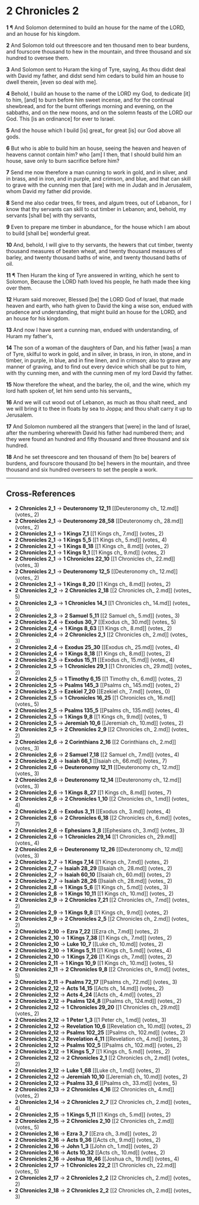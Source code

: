 # 2 Chronicles 2

**1** ¶ And Solomon determined to build an house for the name of the LORD, and an house for his kingdom.

**2** And Solomon told out threescore and ten thousand men to bear burdens, and fourscore thousand to hew in the mountain, and three thousand and six hundred to oversee them.

**3** And Solomon sent to Huram the king of Tyre, saying, As thou didst deal with David my father, and didst send him cedars to build him an house to dwell therein, [even so deal with me].

**4** Behold, I build an house to the name of the LORD my God, to dedicate [it] to him, [and] to burn before him sweet incense, and for the continual shewbread, and for the burnt offerings morning and evening, on the sabbaths, and on the new moons, and on the solemn feasts of the LORD our God. This [is an ordinance] for ever to Israel.

**5** And the house which I build [is] great_ for great [is] our God above all gods.

**6** But who is able to build him an house, seeing the heaven and heaven of heavens cannot contain him? who [am] I then, that I should build him an house, save only to burn sacrifice before him?

**7** Send me now therefore a man cunning to work in gold, and in silver, and in brass, and in iron, and in purple, and crimson, and blue, and that can skill to grave with the cunning men that [are] with me in Judah and in Jerusalem, whom David my father did provide.

**8** Send me also cedar trees, fir trees, and algum trees, out of Lebanon_ for I know that thy servants can skill to cut timber in Lebanon; and, behold, my servants [shall be] with thy servants,

**9** Even to prepare me timber in abundance_ for the house which I am about to build [shall be] wonderful great.

**10** And, behold, I will give to thy servants, the hewers that cut timber, twenty thousand measures of beaten wheat, and twenty thousand measures of barley, and twenty thousand baths of wine, and twenty thousand baths of oil.

**11** ¶ Then Huram the king of Tyre answered in writing, which he sent to Solomon, Because the LORD hath loved his people, he hath made thee king over them.

**12** Huram said moreover, Blessed [be] the LORD God of Israel, that made heaven and earth, who hath given to David the king a wise son, endued with prudence and understanding, that might build an house for the LORD, and an house for his kingdom.

**13** And now I have sent a cunning man, endued with understanding, of Huram my father's,

**14** The son of a woman of the daughters of Dan, and his father [was] a man of Tyre, skilful to work in gold, and in silver, in brass, in iron, in stone, and in timber, in purple, in blue, and in fine linen, and in crimson; also to grave any manner of graving, and to find out every device which shall be put to him, with thy cunning men, and with the cunning men of my lord David thy father.

**15** Now therefore the wheat, and the barley, the oil, and the wine, which my lord hath spoken of, let him send unto his servants_

**16** And we will cut wood out of Lebanon, as much as thou shalt need_ and we will bring it to thee in floats by sea to Joppa; and thou shalt carry it up to Jerusalem.

**17** And Solomon numbered all the strangers that [were] in the land of Israel, after the numbering wherewith David his father had numbered them; and they were found an hundred and fifty thousand and three thousand and six hundred.

**18** And he set threescore and ten thousand of them [to be] bearers of burdens, and fourscore thousand [to be] hewers in the mountain, and three thousand and six hundred overseers to set the people a work.

---

## Cross-References

- **2 Chronicles 2_1** → **Deuteronomy 12_11** [[Deuteronomy ch_ 12.md]] (votes_ 2)
- **2 Chronicles 2_1** → **Deuteronomy 28_58** [[Deuteronomy ch_ 28.md]] (votes_ 2)
- **2 Chronicles 2_1** → **1 Kings 7_1** [[1 Kings ch_ 7.md]] (votes_ 2)
- **2 Chronicles 2_1** → **1 Kings 5_5** [[1 Kings ch_ 5.md]] (votes_ 4)
- **2 Chronicles 2_1** → **1 Kings 8_18** [[1 Kings ch_ 8.md]] (votes_ 2)
- **2 Chronicles 2_1** → **1 Kings 9_1** [[1 Kings ch_ 9.md]] (votes_ 2)
- **2 Chronicles 2_1** → **1 Chronicles 22_10** [[1 Chronicles ch_ 22.md]] (votes_ 3)
- **2 Chronicles 2_1** → **Deuteronomy 12_5** [[Deuteronomy ch_ 12.md]] (votes_ 2)
- **2 Chronicles 2_1** → **1 Kings 8_20** [[1 Kings ch_ 8.md]] (votes_ 2)
- **2 Chronicles 2_2** → **2 Chronicles 2_18** [[2 Chronicles ch_ 2.md]] (votes_ 5)
- **2 Chronicles 2_3** → **1 Chronicles 14_1** [[1 Chronicles ch_ 14.md]] (votes_ 5)
- **2 Chronicles 2_3** → **2 Samuel 5_11** [[2 Samuel ch_ 5.md]] (votes_ 3)
- **2 Chronicles 2_4** → **Exodus 30_7** [[Exodus ch_ 30.md]] (votes_ 5)
- **2 Chronicles 2_4** → **1 Kings 8_63** [[1 Kings ch_ 8.md]] (votes_ 2)
- **2 Chronicles 2_4** → **2 Chronicles 2_1** [[2 Chronicles ch_ 2.md]] (votes_ 3)
- **2 Chronicles 2_4** → **Exodus 25_30** [[Exodus ch_ 25.md]] (votes_ 4)
- **2 Chronicles 2_4** → **1 Kings 8_18** [[1 Kings ch_ 8.md]] (votes_ 2)
- **2 Chronicles 2_5** → **Exodus 15_11** [[Exodus ch_ 15.md]] (votes_ 4)
- **2 Chronicles 2_5** → **1 Chronicles 29_1** [[1 Chronicles ch_ 29.md]] (votes_ 2)
- **2 Chronicles 2_5** → **1 Timothy 6_15** [[1 Timothy ch_ 6.md]] (votes_ 2)
- **2 Chronicles 2_5** → **Psalms 145_3** [[Psalms ch_ 145.md]] (votes_ 2)
- **2 Chronicles 2_5** → **Ezekiel 7_20** [[Ezekiel ch_ 7.md]] (votes_ 0)
- **2 Chronicles 2_5** → **1 Chronicles 16_25** [[1 Chronicles ch_ 16.md]] (votes_ 5)
- **2 Chronicles 2_5** → **Psalms 135_5** [[Psalms ch_ 135.md]] (votes_ 4)
- **2 Chronicles 2_5** → **1 Kings 9_8** [[1 Kings ch_ 9.md]] (votes_ 1)
- **2 Chronicles 2_5** → **Jeremiah 10_6** [[Jeremiah ch_ 10.md]] (votes_ 2)
- **2 Chronicles 2_5** → **2 Chronicles 2_9** [[2 Chronicles ch_ 2.md]] (votes_ 2)
- **2 Chronicles 2_6** → **2 Corinthians 2_16** [[2 Corinthians ch_ 2.md]] (votes_ 3)
- **2 Chronicles 2_6** → **2 Samuel 7_18** [[2 Samuel ch_ 7.md]] (votes_ 4)
- **2 Chronicles 2_6** → **Isaiah 66_1** [[Isaiah ch_ 66.md]] (votes_ 7)
- **2 Chronicles 2_6** → **Deuteronomy 12_11** [[Deuteronomy ch_ 12.md]] (votes_ 3)
- **2 Chronicles 2_6** → **Deuteronomy 12_14** [[Deuteronomy ch_ 12.md]] (votes_ 3)
- **2 Chronicles 2_6** → **1 Kings 8_27** [[1 Kings ch_ 8.md]] (votes_ 7)
- **2 Chronicles 2_6** → **2 Chronicles 1_10** [[2 Chronicles ch_ 1.md]] (votes_ 4)
- **2 Chronicles 2_6** → **Exodus 3_11** [[Exodus ch_ 3.md]] (votes_ 4)
- **2 Chronicles 2_6** → **2 Chronicles 6_18** [[2 Chronicles ch_ 6.md]] (votes_ 7)
- **2 Chronicles 2_6** → **Ephesians 3_8** [[Ephesians ch_ 3.md]] (votes_ 3)
- **2 Chronicles 2_6** → **1 Chronicles 29_14** [[1 Chronicles ch_ 29.md]] (votes_ 4)
- **2 Chronicles 2_6** → **Deuteronomy 12_26** [[Deuteronomy ch_ 12.md]] (votes_ 3)
- **2 Chronicles 2_7** → **1 Kings 7_14** [[1 Kings ch_ 7.md]] (votes_ 2)
- **2 Chronicles 2_7** → **Isaiah 28_29** [[Isaiah ch_ 28.md]] (votes_ 2)
- **2 Chronicles 2_7** → **Isaiah 60_10** [[Isaiah ch_ 60.md]] (votes_ 2)
- **2 Chronicles 2_7** → **Isaiah 28_26** [[Isaiah ch_ 28.md]] (votes_ 2)
- **2 Chronicles 2_8** → **1 Kings 5_6** [[1 Kings ch_ 5.md]] (votes_ 3)
- **2 Chronicles 2_8** → **1 Kings 10_11** [[1 Kings ch_ 10.md]] (votes_ 2)
- **2 Chronicles 2_9** → **2 Chronicles 7_21** [[2 Chronicles ch_ 7.md]] (votes_ 2)
- **2 Chronicles 2_9** → **1 Kings 9_8** [[1 Kings ch_ 9.md]] (votes_ 2)
- **2 Chronicles 2_9** → **2 Chronicles 2_5** [[2 Chronicles ch_ 2.md]] (votes_ 2)
- **2 Chronicles 2_10** → **Ezra 7_22** [[Ezra ch_ 7.md]] (votes_ 2)
- **2 Chronicles 2_10** → **1 Kings 7_38** [[1 Kings ch_ 7.md]] (votes_ 2)
- **2 Chronicles 2_10** → **Luke 10_7** [[Luke ch_ 10.md]] (votes_ 2)
- **2 Chronicles 2_10** → **1 Kings 5_11** [[1 Kings ch_ 5.md]] (votes_ 4)
- **2 Chronicles 2_10** → **1 Kings 7_26** [[1 Kings ch_ 7.md]] (votes_ 2)
- **2 Chronicles 2_11** → **1 Kings 10_9** [[1 Kings ch_ 10.md]] (votes_ 5)
- **2 Chronicles 2_11** → **2 Chronicles 9_8** [[2 Chronicles ch_ 9.md]] (votes_ 5)
- **2 Chronicles 2_11** → **Psalms 72_17** [[Psalms ch_ 72.md]] (votes_ 3)
- **2 Chronicles 2_12** → **Acts 14_15** [[Acts ch_ 14.md]] (votes_ 2)
- **2 Chronicles 2_12** → **Acts 4_24** [[Acts ch_ 4.md]] (votes_ 2)
- **2 Chronicles 2_12** → **Psalms 124_8** [[Psalms ch_ 124.md]] (votes_ 2)
- **2 Chronicles 2_12** → **1 Chronicles 29_20** [[1 Chronicles ch_ 29.md]] (votes_ 2)
- **2 Chronicles 2_12** → **1 Peter 1_3** [[1 Peter ch_ 1.md]] (votes_ 3)
- **2 Chronicles 2_12** → **Revelation 10_6** [[Revelation ch_ 10.md]] (votes_ 2)
- **2 Chronicles 2_12** → **Psalms 102_25** [[Psalms ch_ 102.md]] (votes_ 2)
- **2 Chronicles 2_12** → **Revelation 4_11** [[Revelation ch_ 4.md]] (votes_ 3)
- **2 Chronicles 2_12** → **Psalms 102_5** [[Psalms ch_ 102.md]] (votes_ 2)
- **2 Chronicles 2_12** → **1 Kings 5_7** [[1 Kings ch_ 5.md]] (votes_ 2)
- **2 Chronicles 2_12** → **2 Chronicles 2_1** [[2 Chronicles ch_ 2.md]] (votes_ 2)
- **2 Chronicles 2_12** → **Luke 1_68** [[Luke ch_ 1.md]] (votes_ 2)
- **2 Chronicles 2_12** → **Jeremiah 10_10** [[Jeremiah ch_ 10.md]] (votes_ 2)
- **2 Chronicles 2_12** → **Psalms 33_6** [[Psalms ch_ 33.md]] (votes_ 5)
- **2 Chronicles 2_13** → **2 Chronicles 4_16** [[2 Chronicles ch_ 4.md]] (votes_ 2)
- **2 Chronicles 2_14** → **2 Chronicles 2_7** [[2 Chronicles ch_ 2.md]] (votes_ 4)
- **2 Chronicles 2_15** → **1 Kings 5_11** [[1 Kings ch_ 5.md]] (votes_ 2)
- **2 Chronicles 2_15** → **2 Chronicles 2_10** [[2 Chronicles ch_ 2.md]] (votes_ 5)
- **2 Chronicles 2_16** → **Ezra 3_7** [[Ezra ch_ 3.md]] (votes_ 2)
- **2 Chronicles 2_16** → **Acts 9_36** [[Acts ch_ 9.md]] (votes_ 2)
- **2 Chronicles 2_16** → **John 1_3** [[John ch_ 1.md]] (votes_ 2)
- **2 Chronicles 2_16** → **Acts 10_32** [[Acts ch_ 10.md]] (votes_ 2)
- **2 Chronicles 2_16** → **Joshua 19_46** [[Joshua ch_ 19.md]] (votes_ 4)
- **2 Chronicles 2_17** → **1 Chronicles 22_2** [[1 Chronicles ch_ 22.md]] (votes_ 5)
- **2 Chronicles 2_17** → **2 Chronicles 2_2** [[2 Chronicles ch_ 2.md]] (votes_ 2)
- **2 Chronicles 2_18** → **2 Chronicles 2_2** [[2 Chronicles ch_ 2.md]] (votes_ 3)
